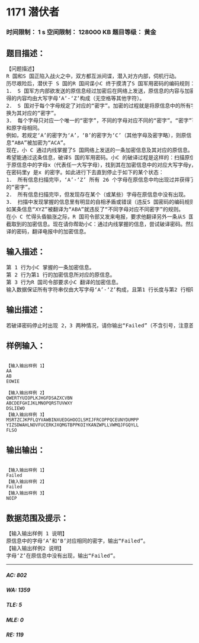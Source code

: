 # 1171 潜伏者   
### 时间限制： 1 s     空间限制： 128000 KB     题目等级： 黄金  
## 题目描述：  

<pre>
【问题描述】  
R 国和S 国正陷入战火之中，双方都互派间谍，潜入对方内部，伺机行动。  
历尽艰险后，潜伏于 S 国的R 国间谍小C 终于摸清了S 国军用密码的编码规则：  
1． S 国军方内部欲发送的原信息经过加密后在网络上发送，原信息的内容与加密后所  
得的内容均由大写字母‘A’-‘Z’构成（无空格等其他字符）。  
2． S 国对于每个字母规定了对应的“密字”。加密的过程就是将原信息中的所有字母替  
换为其对应的“密字”。  
3． 每个字母只对应一个唯一的“密字”，不同的字母对应不同的“密字”。“密字”可以  
和原字母相同。  
例如，若规定‘A’的密字为‘A’，‘B’的密字为‘C’（其他字母及密字略），则原信  
息“ABA”被加密为“ACA”。  
现在，小 C 通过内线掌握了S 国网络上发送的一条加密信息及其对应的原信息。小C  
希望能通过这条信息，破译S 国的军用密码。小C 的破译过程是这样的：扫描原信息，对  
于原信息中的字母x（代表任一大写字母），找到其在加密信息中的对应大写字母y，并认为  
在密码里y 是x 的密字。如此进行下去直到停止于如下的某个状态：  
1． 所有信息扫描完毕，‘A’-‘Z’ 所有 26 个字母在原信息中均出现过并获得了相应  
的“密字”。  
2． 所有信息扫描完毕，但发现存在某个（或某些）字母在原信息中没有出现。  
3． 扫描中发现掌握的信息里有明显的自相矛盾或错误（违反S 国密码的编码规则）。例  
如某条信息“XYZ”被翻译为“ABA”就违反了“不同字母对应不同密字”的规则。  
在小 C 忙得头昏脑涨之际，R 国司令部又发来电报，要求他翻译另外一条从S 国刚刚  
截取到的加密信息。现在请你帮助小C：通过内线掌握的信息，尝试破译密码。然后利用破  
译的密码，翻译电报中的加密信息。
</pre>
  
  
## 输入描述：  

<pre>
第 1 行为小C 掌握的一条加密信息。  
第 2 行为第1 行的加密信息所对应的原信息。  
第 3 行为R 国司令部要求小C 翻译的加密信息。  
输入数据保证所有字符串仅由大写字母‘A’-‘Z’构成，且第1 行长度与第2 行相等。
</pre>
  
  
## 输出描述：  

<pre>
若破译密码停止时出现 2，3 两种情况，请你输出“Failed”（不含引号，注意首字母大写，其它小写）。否则请输出利用密码翻译电报中加密信息后得到的原信息。
</pre>
  
  
## 样例输入：  

<pre><code>
【输入输出样例 1】  
AA  
AB  
EOWIE
 
【输入输出样例 2】
QWERTYUIOPLKJHGFDSAZXCVBN
ABCDEFGHIJKLMNOPQRSTUVWXY
DSLIEWO
【输入输出样例 3】  
MSRTZCJKPFLQYVAWBINXUEDGHOOILSMIJFRCOPPQCEUNYDUMPP  
YIZSDWAHLNOVFUCERKJXQMGTBPPKOIYKANZWPLLVWMQJFGQYLL  
FLSO
</code></pre>
  
  
## 输出输出：  

<pre><code>
【输入输出样例 1】  
Failed
【输入输出样例 2】
Failed
【输入输出样例 3】  
NOIP
</code></pre>
  
  
## 数据范围及提示：  

<pre>
【输入输出样例 1 说明】  
原信息中的字母‘A’和‘B’对应相同的密字，输出“Failed”。
【输入输出样例2 说明】  
字母‘Z’在原信息中没有出现，输出“Failed”。
</pre>
  
  
***  

##### AC: 802  
##### WA: 1359  
##### TLE: 5  
##### MLE: 0  
##### RE: 119  
